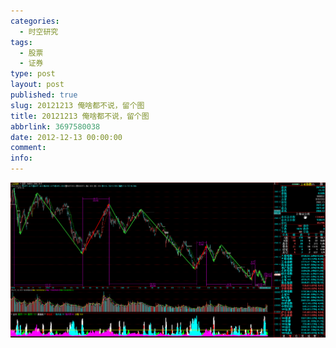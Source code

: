 ```yaml
---
categories:
  - 时空研究
tags:
  - 股票
  - 证券
type: post
layout: post
published: true
slug: 20121213 俺啥都不说，留个图
title: 20121213 俺啥都不说，留个图
abbrlink: 3697580038
date: 2012-12-13 00:00:00
comment:
info:
---
```

![20121213-0](/images/20121213-0.gif)